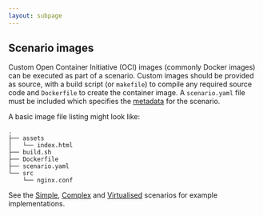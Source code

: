 ```yaml
---
layout: subpage
---
```


## Scenario images

Custom Open Container Initiative (OCI) images (commonly Docker images) can be executed as part of a scenario. Custom images should be provided as source, with a build script (or `makefile`) to compile any required source code and `Dockerfile` to create the container image. A `scenario.yaml` file must be included which specifies the [metadata](/scenario/meta.html) for the scenario.

A basic image file listing might look like:
```
.
├── assets
│   └── index.html
├── build.sh
├── Dockerfile
├── scenario.yaml
└── src
    └── nginx.conf
```

See the [Simple](/examples/simple.html), [Complex](/examples/complex.html) and [Virtualised](/examples/virtualised.html) scenarios for example implementations.
